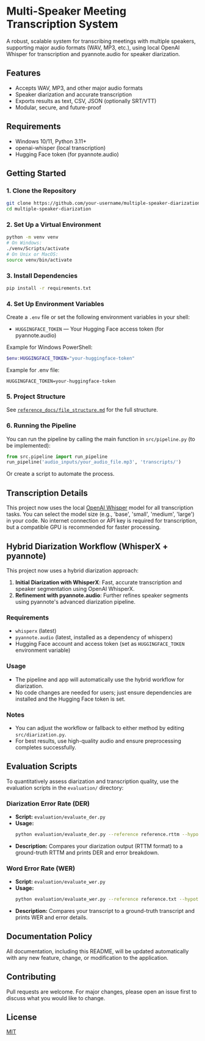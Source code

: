 # Multi-Speaker Meeting Transcription System

A robust, scalable system for transcribing meetings with multiple speakers, supporting major audio formats (WAV, MP3, etc.), using local OpenAI Whisper for transcription and pyannote.audio for speaker diarization.

## Features
- Accepts WAV, MP3, and other major audio formats
- Speaker diarization and accurate transcription
- Exports results as text, CSV, JSON (optionally SRT/VTT)
- Modular, secure, and future-proof

## Requirements
- Windows 10/11, Python 3.11+
- openai-whisper (local transcription)
- Hugging Face token (for pyannote.audio)

## Getting Started

### 1. Clone the Repository
```bash
git clone https://github.com/your-username/multiple-speaker-diarization.git
cd multiple-speaker-diarization
```

### 2. Set Up a Virtual Environment
```bash
python -m venv venv
# On Windows:
./venv/Scripts/activate
# On Unix or MacOS:
source venv/bin/activate
```

### 3. Install Dependencies
```bash
pip install -r requirements.txt
```

### 4. Set Up Environment Variables
Create a `.env` file or set the following environment variables in your shell:

- `HUGGINGFACE_TOKEN` — Your Hugging Face access token (for pyannote.audio)

Example for Windows PowerShell:
```powershell
$env:HUGGINGFACE_TOKEN="your-huggingface-token"
```

Example for .env file:
```
HUGGINGFACE_TOKEN=your-huggingface-token
```

### 5. Project Structure
See [`reference_docs/file_structure.md`](reference_docs/file_structure.md) for the full structure.

### 6. Running the Pipeline
You can run the pipeline by calling the main function in `src/pipeline.py` (to be implemented):

```python
from src.pipeline import run_pipeline
run_pipeline('audio_inputs/your_audio_file.mp3', 'transcripts/')
```

Or create a script to automate the process.

## Transcription Details
This project now uses the local [OpenAI Whisper](https://github.com/openai/whisper) model for all transcription tasks. You can select the model size (e.g., 'base', 'small', 'medium', 'large') in your code. No internet connection or API key is required for transcription, but a compatible GPU is recommended for faster processing.

## Hybrid Diarization Workflow (WhisperX + pyannote)

This project now uses a hybrid diarization approach:

1. **Initial Diarization with WhisperX**: Fast, accurate transcription and speaker segmentation using OpenAI WhisperX.
2. **Refinement with pyannote.audio**: Further refines speaker segments using pyannote's advanced diarization pipeline.

### Requirements
- `whisperx` (latest)
- `pyannote.audio` (latest, installed as a dependency of whisperx)
- Hugging Face account and access token (set as `HUGGINGFACE_TOKEN` environment variable)

### Usage
- The pipeline and app will automatically use the hybrid workflow for diarization.
- No code changes are needed for users; just ensure dependencies are installed and the Hugging Face token is set.

### Notes
- You can adjust the workflow or fallback to either method by editing `src/diarization.py`.
- For best results, use high-quality audio and ensure preprocessing completes successfully.

## Evaluation Scripts

To quantitatively assess diarization and transcription quality, use the evaluation scripts in the `evaluation/` directory:

### Diarization Error Rate (DER)
- **Script:** `evaluation/evaluate_der.py`
- **Usage:**
  ```bash
  python evaluation/evaluate_der.py --reference reference.rttm --hypothesis hypothesis.rttm
  ```
- **Description:** Compares your diarization output (RTTM format) to a ground-truth RTTM and prints DER and error breakdown.

### Word Error Rate (WER)
- **Script:** `evaluation/evaluate_wer.py`
- **Usage:**
  ```bash
  python evaluation/evaluate_wer.py --reference reference.txt --hypothesis hypothesis.txt
  ```
- **Description:** Compares your transcript to a ground-truth transcript and prints WER and error details.

## Documentation Policy
All documentation, including this README, will be updated automatically with any new feature, change, or modification to the application.

## Contributing
Pull requests are welcome. For major changes, please open an issue first to discuss what you would like to change.

## License
[MIT](LICENSE) 